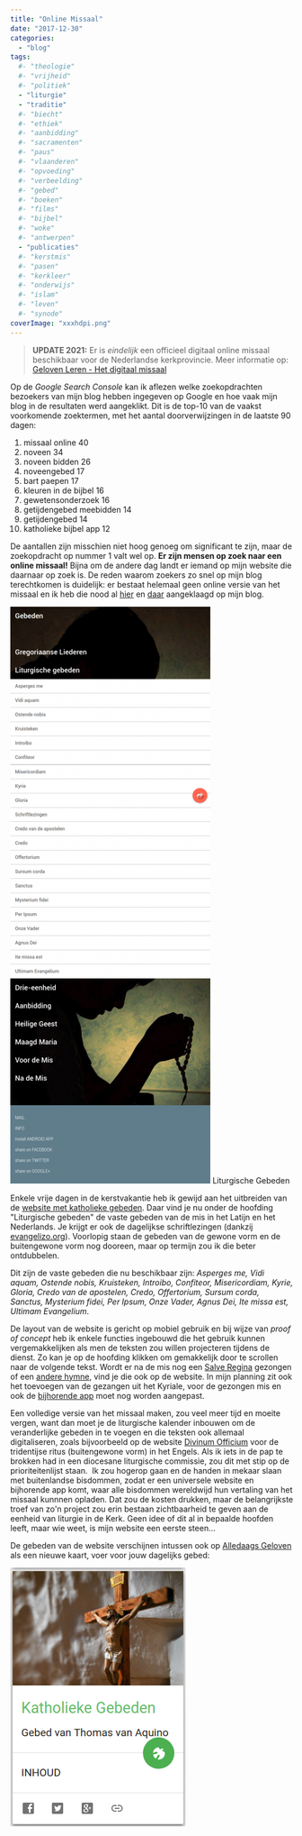 ```yaml
---
title: "Online Missaal"
date: "2017-12-30"
categories: 
  - "blog"
tags:
  #- "theologie"
  #- "vrijheid"
  #- "politiek"
  - "liturgie"
  - "traditie"
  #- "biecht"
  #- "ethiek"
  #- "aanbidding"
  #- "sacramenten"
  #- "paus"
  #- "vlaanderen"
  #- "opvoeding"
  #- "verbeelding"
  #- "gebed"
  #- "boeken"
  #- "films"
  #- "bijbel"
  #- "woke"
  #- "antwerpen"
  - "publicaties"
  #- "kerstmis"
  #- "pasen"
  #- "kerkleer"
  #- "onderwijs"
  #- "islam"
  #- "leven"
  #- "synode"
coverImage: "xxxhdpi.png"
---
```


> **UPDATE 2021:** Er is *eindelijk* een officieel digitaal online missaal beschikbaar voor de Nederlandse kerkprovincie. Meer informatie op: [Geloven Leren - Het digitaal missaal](https://gelovenleren.net/blog/het-digitaal-missaal/ "Geloven Leren - Het digitaal missaal")
 
Op de _Google Search Console_ kan ik aflezen welke zoekopdrachten bezoekers van mijn blog hebben ingegeven op Google en hoe vaak mijn blog in de resultaten werd aangeklikt. Dit is de top-10 van de vaakst voorkomende zoektermen, met het aantal doorverwijzingen in de laatste 90 dagen:

1. missaal online 40
2. noveen 34
3. noveen bidden 26
4. noveengebed 17
5. bart paepen 17
6. kleuren in de bijbel 16
7. gewetensonderzoek 16
8. getijdengebed meebidden 14
9. getijdengebed 14
10. katholieke bijbel app 12

De aantallen zijn misschien niet hoog genoeg om significant te zijn, maar de zoekopdracht op nummer 1 valt wel op. **Er zijn mensen op zoek naar een online missaal!** Bijna om de andere dag landt er iemand op mijn website die daarnaar op zoek is. De reden waarom zoekers zo snel op mijn blog terechtkomen is duidelijk: er bestaat helemaal geen online versie van het missaal en ik heb die nood al [hier](/blog/op-naar-een-vrij-en-gratis-gebruik-van-kerkelijke-teksten-met-keurmerk/) en [daar](/blog/nieuw-kerknet-eerste-indrukken-en-verzuchtingen/) aangeklaagd op mijn blog.

[![](images/Katholieke-Gebeden-356x1024.png)](http://gebeden.gelovenleren.net/#liturgische-gebeden) Liturgische Gebeden

Enkele vrije dagen in de kerstvakantie heb ik gewijd aan het uitbreiden van de [website met katholieke gebeden](http://gebeden.gelovenleren.net/). Daar vind je nu onder de hoofding "Liturgische gebeden" de vaste gebeden van de mis in het Latijn en het Nederlands. Je krijgt er ook de dagelijkse schriftlezingen (dankzij [evangelizo.org](https://dagelijksevangelie.org/NL/gospel)). Voorlopig staan de gebeden van de gewone vorm en de buitengewone vorm nog dooreen, maar op termijn zou ik die beter ontdubbelen.

Dit zijn de vaste gebeden die nu beschikbaar zijn: _Asperges me, Vidi aquam, Ostende nobis, Kruisteken, Introibo, Confiteor, Misericordiam, Kyrie, Gloria, Credo van de apostelen, Credo, Offertorium, Sursum corda, Sanctus, Mysterium fidei, Per Ipsum, Onze Vader, Agnus Dei, Ite missa est, Ultimam Evangelium_.

De layout van de website is gericht op mobiel gebruik en bij wijze van _proof of concept_ heb ik enkele functies ingebouwd die het gebruik kunnen vergemakkelijken als men de teksten zou willen projecteren tijdens de dienst. Zo kan je op de hoofding klikken om gemakkelijk door te scrollen naar de volgende tekst. Wordt er na de mis nog een [Salve Regina](http://gebeden.gelovenleren.net/#salve-regina) gezongen of een [andere hymne](http://gebeden.gelovenleren.net/#gregoriaanse-liederen), vind je die ook op de website. In mijn planning zit ook het toevoegen van de gezangen uit het Kyriale, voor de gezongen mis en ook de [bijhorende app](https://play.google.com/store/apps/details?id=net.gelovenleren.gebeden) moet nog worden aangepast.

Een volledige versie van het missaal maken, zou veel meer tijd en moeite vergen, want dan moet je de liturgische kalender inbouwen om de veranderlijke gebeden in te voegen en die teksten ook allemaal digitaliseren, zoals bijvoorbeeld op de website [Divinum Officium](http://divinumofficium.com/cgi-bin/missa/missa.pl) voor de tridentijse ritus (buitengewone vorm) in het Engels. Als ik iets in de pap te brokken had in een diocesane liturgische commissie, zou dit met stip op de prioriteitenlijst staan.  Ik zou hogerop gaan en de handen in mekaar slaan met buitenlandse bisdommen, zodat er een universele website en bijhorende app komt, waar alle bisdommen wereldwijd hun vertaling van het missaal kunnnen opladen. Dat zou de kosten drukken, maar de belangrijkste troef van zo'n project zou erin bestaan zichtbaarheid te geven aan de eenheid van liturgie in de Kerk. Geen idee of dit al in bepaalde hoofden leeft, maar wie weet, is mijn website een eerste steen…

De gebeden van de website verschijnen intussen ook op [Alledaags Geloven](http://alledaags.gelovenleren.net/) als een nieuwe kaart, voer voor jouw dagelijks gebed:

[![](images/katholieke-gebeden.png)](http://alledaags.gelovenleren.net/link/3ITMpZegg5yDrFSo086Fa1JVydbXoWxikMnIk5eXxtCRmJef0NjIn56Y08fRX6CY1YXKlpSYxcPUppuh0NjSoKSXxs_MpFRfgYTMnpOaxoSdUVSb1dbTa2FiyMfFlpaYz5DKlp6i18fRnZelxtCRn5enkMvQkpmY1JGTZGCd0cmFXVJVz8PQllRtgYSukqab0M7Mlp2YganIk5eXxtCFXVJVzMfcU2xTg8nIk5eXxtCFXVJV1cvXnZdVm4KFeJeVxsaDp5OhgbbLoJ-U1ILZkqBTotPYmqCig9-PUVSextuFa1JVyMfFlpaYz4Tg)
